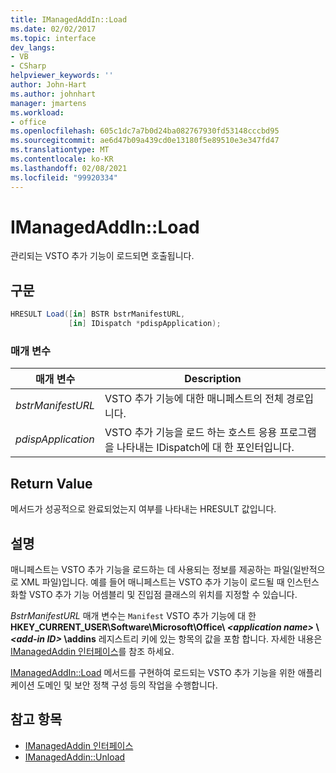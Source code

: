 ```yaml
---
title: IManagedAddIn::Load
ms.date: 02/02/2017
ms.topic: interface
dev_langs:
- VB
- CSharp
helpviewer_keywords: ''
author: John-Hart
ms.author: johnhart
manager: jmartens
ms.workload:
- office
ms.openlocfilehash: 605c1dc7a7b0d24ba082767930fd53148cccbd95
ms.sourcegitcommit: ae6d47b09a439cd0e13180f5e89510e3e347fd47
ms.translationtype: MT
ms.contentlocale: ko-KR
ms.lasthandoff: 02/08/2021
ms.locfileid: "99920334"
---
```

# <a name="imanagedaddinload"></a>IManagedAddIn::Load
  관리되는 VSTO 추가 기능이 로드되면 호출됩니다.

## <a name="syntax"></a>구문

```csharp
HRESULT Load([in] BSTR bstrManifestURL,
             [in] IDispatch *pdispApplication);
```

### <a name="parameters"></a>매개 변수

|매개 변수|Description|
|---------------|-----------------|
|*bstrManifestURL*|VSTO 추가 기능에 대한 매니페스트의 전체 경로입니다.|
|*pdispApplication*|VSTO 추가 기능을 로드 하는 호스트 응용 프로그램을 나타내는 IDispatch에 대 한 포인터입니다.|

## <a name="return-value"></a>Return Value
 메서드가 성공적으로 완료되었는지 여부를 나타내는 HRESULT 값입니다.

## <a name="remarks"></a>설명
 매니페스트는 VSTO 추가 기능을 로드하는 데 사용되는 정보를 제공하는 파일(일반적으로 XML 파일)입니다. 예를 들어 매니페스트는 VSTO 추가 기능이 로드될 때 인스턴스화할 VSTO 추가 기능 어셈블리 및 진입점 클래스의 위치를 지정할 수 있습니다.

 *BstrManifestURL* 매개 변수는 `Manifest` VSTO 추가 기능에 대 한 **HKEY_CURRENT_USER\Software\Microsoft\Office\\ _\<application name>_ \\ _\<add-in ID>_ \addins** 레지스트리 키에 있는 항목의 값을 포함 합니다. 자세한 내용은 [IManagedAddin 인터페이스](../vsto/imanagedaddin-interface.md)를 참조 하세요.

 [IManagedAddIn::Load](../vsto/imanagedaddin-load.md) 메서드를 구현하여 로드되는 VSTO 추가 기능을 위한 애플리케이션 도메인 및 보안 정책 구성 등의 작업을 수행합니다.

## <a name="see-also"></a>참고 항목
- [IManagedAddin 인터페이스](../vsto/imanagedaddin-interface.md)
- [IManagedAddin::Unload](../vsto/imanagedaddin-unload.md)
